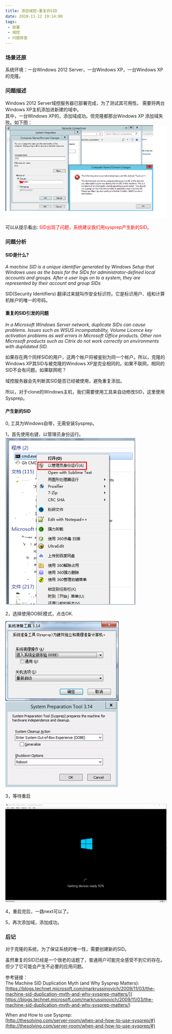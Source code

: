 ```yaml
---
title: 添加域控—重复的SID
date: 2018-11-12 19:14:00
tags:
 - 部署
 - 域控
 - 问题排查
---
```


### 场景还原
系统环境：一台Windows 2012 Server，一台Windows XP，一台Windows XP的克隆。

### 问题描述
Windows 2012 Server域控服务器已部署完成，为了测试其可用性。 需要将两台Windows XP主机添加进新建的域中。  
其中，一台Windows XP的，添加域成功。但克隆都那台Windows XP 添加域失败。如下图：
![add_d_error.png](/images/001_add_d_error.png)

可以从提示看出: <font color="red">SID出现了问题，系统建议我们用sysprep产生新的SID。</font>

### 问题分析
#### SID是什么?
 
*A machine SID is a unique identifier generated by Windows Setup that Windows uses as the basis for the SIDs for administrator-defined local accounts and groups. After a user logs on to a system, they are represented by their account and group SIDs*

SID(Security Identifiers) 翻译过来就叫作安全标识符。它是标识用户、组和计算机帐户的唯一的号码。

#### 重复的SID引发的问题
*In a Microsoft Windows Server network, duplicate SIDs can cause problems. Issues such as WSUS incompatability, Volume Licence key activation problems as well errors in Microsoft Office products. Other non Microsoft products such as Citrix do not work correctly on environments with duplidated SID.*

如果存在两个同样SID的用户，这两个帐户将被鉴别为同一个帐户。所以，克隆的Windows XP其SID与被克隆的Windows XP是完全相同的。如果不联网，相同的SID不会有问题。如果联网呢？

域控服务器会先判断其SID是否已经被使用，避免重复添加。

所以，对于clone的Windows主机，我们需要使用工具来自动修改SID，这里使用Sysprep。

#### 产生新的SID
0, 工具为Windows自带，无需安装Sysprep。 

1，首先使用右键，以管理员身份运行。  
![run_admin_cmd.png](/images/001_run_admin_cmd.png)

2，选择使用OOBE模式，点击OK.  

![001_run_mode.png](/images/001_run_mode.png)  
![001_run_mode_en.png](/images/001_run_mode_en.png)

3，等待重启

![001_reboot_winodows.png](/images/001_reboot_winodows.png)  

4，重启完后，一路next可以了。

5，再次添加域，添加成功。

### 后记
对于克隆的系统，为了保证系统的唯一性，需要创建新的SID。  

虽然重复的SID已经是一个很老的话题了，普通用户可能完全感受不到它的存在。但少了它可能会产生不必要的应用问题。

参考链接：  
The Machine SID Duplication Myth (and Why Sysprep Matters):
[https://blogs.technet.microsoft.com/markrussinovich/2009/11/03/the-machine-sid-duplication-myth-and-why-sysprep-matters/]( https://blogs.technet.microsoft.com/markrussinovich/2009/11/03/the-machine-sid-duplication-myth-and-why-sysprep-matters/)

When and How to use Sysprep:  
[http://thesolving.com/server-room/when-and-how-to-use-sysprep/#](http://thesolving.com/server-room/when-and-how-to-use-sysprep/#)
